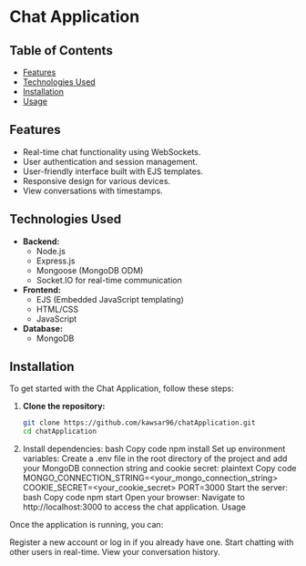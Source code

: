 # Chat Application

## Table of Contents

- [Features](#features)
- [Technologies Used](#technologies-used)
- [Installation](#installation)
- [Usage](#usage)

## Features

- Real-time chat functionality using WebSockets.
- User authentication and session management.
- User-friendly interface built with EJS templates.
- Responsive design for various devices.
- View conversations with timestamps.

## Technologies Used

- **Backend:**
  - Node.js
  - Express.js
  - Mongoose (MongoDB ODM)
  - Socket.IO for real-time communication
- **Frontend:**
  - EJS (Embedded JavaScript templating)
  - HTML/CSS
  - JavaScript
- **Database:**
  - MongoDB

## Installation

To get started with the Chat Application, follow these steps:

1. **Clone the repository:**
   ```bash
   git clone https://github.com/kawsar96/chatApplication.git
   cd chatApplication
   ```
2. Install dependencies:
   bash
   Copy code
   npm install
   Set up environment variables: Create a .env file in the root directory of the project and add your MongoDB connection string and cookie secret:
   plaintext
   Copy code
   MONGO_CONNECTION_STRING=<your_mongo_connection_string>
   COOKIE_SECRET=<your_cookie_secret>
   PORT=3000
   Start the server:
   bash
   Copy code
   npm start
   Open your browser: Navigate to http://localhost:3000 to access the chat application.
   Usage

Once the application is running, you can:

Register a new account or log in if you already have one.
Start chatting with other users in real-time.
View your conversation history.
